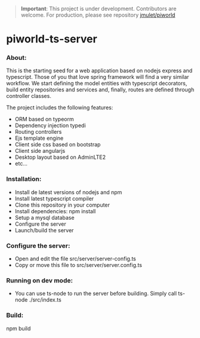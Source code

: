 > __Important__: This project is under development. Contributors are welcome. For production, please see repository [jmulet/piworld](https://github.com/jmulet/piworld)

# piworld-ts-server

### About:

This is the starting seed for a web application based on nodejs express and typescript.
Those of you that love spring framework will find a very similar workflow. We start defining the model entities with typescript decorators, build entity repositories and services and, finally, routes are defined through controller classes.

The project includes the following features:

- ORM based on typeorm
- Dependency injection typedi
- Routing controllers 
- Ejs template engine
- Client side css based on bootstrap
- Client side angularjs
- Desktop layout based on AdminLTE2
- etc...

### Installation:

- Install de latest versions of nodejs and npm
- Install latest typescript compiler
- Clone this repository in your computer
- Install dependencies: npm install
- Setup a mysql database
- Configure the server
- Launch/build the server


### Configure the server:

- Open and edit the file src/server/server-config.ts 
- Copy or move this file to src/server/server.config.ts 

### Running on dev mode:

- You can use ts-node to run the server before building. Simply call
  ts-node ./src/index.ts

### Build:

  npm build
